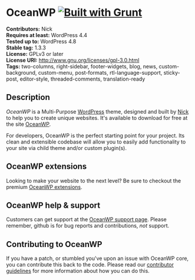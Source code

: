 # OceanWP [![Built with Grunt](https://cdn.gruntjs.com/builtwith.png)](http://gruntjs.com/)

**Contributors:** Nick  
**Requires at least:** WordPress 4.4  
**Tested up to:** WordPress 4.8  
**Stable tag:** 1.3.3  
**License:** GPLv3 or later  
**License URI:** http://www.gnu.org/licenses/gpl-3.0.html  
**Tags:** two-columns, right-sidebar, footer-widgets, blog, news, custom-background, custom-menu, post-formats, rtl-language-support, sticky-post, editor-style, threaded-comments, translation-ready

## Description
*OceanWP* is a Multi-Purpose [WordPress](http://wordpress.org) theme, designed and built by [Nick](https://oceanwp.org/) to help you to create unique websites. It's available to download for free at the site [OceanWP](https://oceanwp.org/).

For developers, OceanWP is the perfect starting point for your project. Its clean and extensible codebase will allow you to easily add functionality to your site via child theme and/or custom plugin(s).

## OceanWP extensions
Looking to make your website to the next level? Be sure to checkout the premium [OceanWP extensions](https://oceanwp.org/extensions/).

## OceanWP help & support
Customers can get support at the [OceanWP support page](https://oceanwp.org/support/). Please remember, github is for bug reports and contributions, _not_ support.

## Contributing to OceanWP
If you have a patch, or stumbled you've upon an issue with OceanWP core, you can contribute this back to the code. Please read our [contributor guidelines](https://github.com/oceanwp/oceanwp/blob/master/CONTRIBUTING.md) for more information about how you can do this.